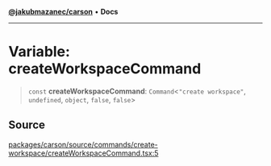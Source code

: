 [**@jakubmazanec/carson**](../README.md) • **Docs**

---

# Variable: createWorkspaceCommand

> `const` **createWorkspaceCommand**: `Command`\<`"create workspace"`, `undefined`, `object`,
> `false`, `false`\>

## Source

[packages/carson/source/commands/create-workspace/createWorkspaceCommand.tsx:5](https://github.com/jakubmazanec/js-tools/blob/4653f1571319b3537b5a901a19e171562b7727e5/packages/carson/source/commands/create-workspace/createWorkspaceCommand.tsx#L5)

